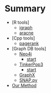 # Summary

* [R tools]
  * [igraph](igraph_pagerank.md)
  * [aracne](aracne.md)
* [Cpp tools]
  * [pagerank](git_pagerank.md)
* [Graph DB tools]
  * [Neo4j](neo4j.md)
    * [start](njstart.md)
  * [TinkerPop3](tinkerpop3.md)
    * [start](tpstart.md)
  * [GraphX](spark.md)
  * [SNAP.py](snap.md)
* [Our Method](cudapagerank.md)
